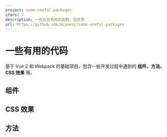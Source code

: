 ```yaml
---
project: some-useful-packages
stars: 7
description: 一些比较有用的函数、组件等
url: https://github.com/miyuesc/some-useful-packages
---
```


一些有用的代码
=======

基于 Vue 2 和 Webpack 的基础项目，包含一些开发过程中遇到的 **组件、方法、CSS 效果** 等。

组件
--

CSS 效果
------

方法
--
